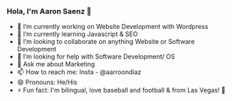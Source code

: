 ### Hola, I'm Aaron Saenz 👋

- 🔭 I’m currently working on Website Development with Wordpress
- 🌱 I’m currently learning Javascript & SEO
- 👯 I’m looking to collaborate on anything Website or Software Development
- 🤔 I’m looking for help with Software Development/ OS
- 💬 Ask me about Marketing
- 📫 How to reach me: Insta - @aarroondiaz
- 😄 Pronouns: He/His
- ⚡ Fun fact: I'm bilingual, love baseball and football & from Las Vegas! :slot_machine:
